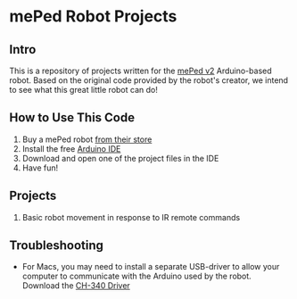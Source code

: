 # mePed Robot Projects

## Intro
This is a repository of projects written for the [mePed v2](https://www.meped.io/mepedv2) Arduino-based robot. Based on the original code provided by the robot's creator, we intend to see what this great little robot can do!

## How to Use This Code
1. Buy a mePed robot [from their store](https://www.spiercetech.com/shop/12-robot-kits)
2. Install the free [Arduino IDE](https://www.arduino.cc/en/Main/Software)
3. Download and open one of the project files in the IDE
4. Have fun!

## Projects
1. Basic robot movement in response to IR remote commands

## Troubleshooting
- For Macs, you may need to install a separate USB-driver to allow your computer to communicate with the Arduino used by the robot. Download the [CH-340 Driver](http://www.elegoo.com/tutorial/CH340%20Driver.zip)
